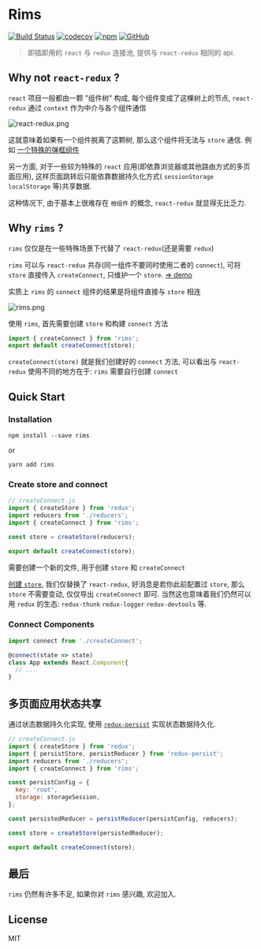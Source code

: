 # Rims

[![Build Status](https://travis-ci.org/chenyueban/rims.svg?branch=master)](https://travis-ci.org/chenyueban/rims)
[![codecov](https://codecov.io/gh/chenyueban/rims/branch/master/graph/badge.svg)](https://codecov.io/gh/chenyueban/rims)
[![npm](https://img.shields.io/npm/v/rims.svg)](https://www.npmjs.com/package/rims)
[![GitHub](https://img.shields.io/github/license/mashape/apistatus.svg)](https://github.com/chenyueban/rims/blob/master/LICENSE)

> 即插即用的 `react` 与 `redux` 连接池, 提供与 `react-redux` 相同的 api.

## Why not `react-redux` ?

`react` 项目一般都由一颗 "组件树" 构成, 每个组件变成了这棵树上的节点, `react-redux` 通过 `context` 作为中介与各个组件通信

![react-redux.png](https://i.loli.net/2018/12/27/5c2446220f4f1.png)

这就意味着如果有一个组件脱离了这颗树, 那么这个组件将无法与 `store` 通信.
例如 [一个特殊的弹框组件](https://chenyueban.github.io/rims/dist/#5)

另一方面, 对于一些较为特殊的 `react` 应用(即依靠浏览器或其他路由方式的多页面应用), 这样页面跳转后只能依靠数据持久化方式( `sessionStorage` `localStorage` 等)共享数据.

这种情况下, 由于基本上很难存在 `根组件` 的概念, `react-redux` 就显得无比乏力.

## Why `rims` ?

`rims` 仅仅是在一些特殊场景下代替了 `react-redux`(还是需要 `redux`)

`rims` 可以与 `react-redux` 共存(同一组件不要同时使用二者的 `connect`), 可将 `store` 直接传入 `createConnect`, 只维护一个 `store`. [=> demo](https://chenyueban.github.io/rims/dist/#14)

实质上 `rims` 的 `connect` 组件的结果是将组件直接与 `store` 相连

![rims.png](https://i.loli.net/2018/12/27/5c2446359ecae.png)

使用 `rims`, 首先需要创建 `store` 和构建 `connect` 方法

```js
import { createConnect } from 'rims';
export default createConnect(store);
```

`createConnect(store)` 就是我们创建好的 `connect` 方法, 可以看出与 `react-redux` 使用不同的地方在于: `rims` 需要自行创建 `connect`

## Quick Start

### Installation

```
npm install --save rims
```
or
```
yarn add rims
```

### Create store and connect

```js
// createConnect.js
import { createStore } from 'redux';
import reducers from './reducers';
import { createConnect } from 'rims';

const store = createStore(reducers);

export default createConnect(store);
```

需要创建一个新的文件, 用于创建 `store` 和 `createConnect`

[创建 `store`](https://redux.js.org/basics/store), 我们仅替换了 `react-redux`,
好消息是若你此前配置过 `store`, 那么 `store` 不需要变动, 仅仅导出 `createConnect` 即可. 当然这也意味着我们仍然可以用 `redux` 的生态: `redux-thunk` `redux-logger` `redux-devtools` 等.

### Connect Components

```js
import connect from './createConnect';

@connect(state => state)
class App extends React.Component{
  // ...
}
```

## 多页面应用状态共享

通过状态数据持久化实现, 使用 [`redux-persist`](https://github.com/rt2zz/redux-persist) 实现状态数据持久化.

```js
// createConnect.js
import { createStore } from 'redux';
import { persistStore, persistReducer } from 'redux-persist';
import reducers from './reducers';
import { createConnect } from 'rims';

const persistConfig = {
  key: 'root',
  storage: storageSession,
};

const persistedReducer = persistReducer(persistConfig, reducers);

const store = createStore(persistedReducer);

export default createConnect(store);
```

## 最后

`rims` 仍然有许多不足, 如果你对 `rims` 感兴趣, 欢迎加入.

## License

MIT